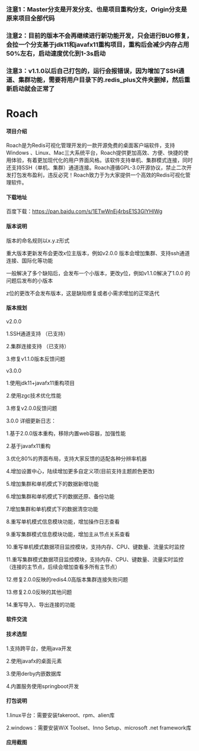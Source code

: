 ### 注意1：Master分支是开发分支、也是项目重构分支，Origin分支是原来项目全部代码

### 注意2：目前的版本不会再继续进行新功能开发，只会进行BUG修复，会拉一个分支基于jdk11和javafx11重构项目，重构后会减少内存占用50%左右，启动速度优化到1-3s启动

### 注意3：v1.1.0以后自己打包的，运行会报错误，因为增加了SSH通道、集群功能，需要将用户目录下的.redis_plus文件夹删掉，然后重新启动就会正常了

# Roach

#### 项目介绍

Roach是为Redis可视化管理开发的一款开源免费的桌面客户端软件，支持Windows 、Linux、Mac三大系统平台，Roach提供更加高效、方便、快捷的使用体验，有着更加现代化的用户界面风格。该软件支持单机、集群模式连接，同时还支持SSH（单机、集群）通道连接。Roach遵循GPL-3.0开源协议，禁止二次开发打包发布盈利，违反必究！Roach致力于为大家提供一个高效的Redis可视化管理软件。

#### 下载地址

百度下载：https://pan.baidu.com/s/1ETwWnEj4rbsE1S3GlYHlWg


#### 版本说明

版本的命名规则以x.y.z形式

重大版本更新发布会更改x位主版本，例如v2.0.0 版本会增加集群、支持ssh通道连接、国际化等功能

一般解决了多个缺陷后，会发布一个小版本，更改y位，例如v1.1.0解决了1.0.0 的问题后发布的小版本

z位的更改不会发布版本，这是缺陷修复或者小需求增加的正常迭代


#### 版本规划

v2.0.0

1.SSH通道支持 （已支持）

2.集群连接支持 （已支持）

3.修复v1.1.0版本反馈问题


v3.0.0

1.使用jdk11+javafx11重构项目

2.使用zgc技术优化性能

3.修复v2.0.0反馈问题


3.0.0 详细更新日志：

<p>1.基于2.0.0版本重构，移除内置web容器，加强性能</p>

<p>2.基于javafx11重构</p>

<p>3.优化80%的界面布局，支持大家反馈的适配各种分辨率机器</p>

<p>4.增加设置中心，陆续增加更多自定义项(目前支持主题颜色更改)</p>

<p>5.增加集群和单机模式下的数据新增功能</p>

<p>6.增加集群和单机模式下的数据还原、备份功能</p>

<p>7.增加集群和单机模式下的数据清空功能</p>

<p>8.重写单机模式信息模块功能，增加操作日志查看</p>

<p>9.重写集群模式信息模块功能，增加主从节点关系查看</p>

<p>10.重写单机模式数据项目监控模块，支持内存、CPU、键数量、流量实时监控</p>

<p>11.重写集群模式数据项目监控模块，支持内存、CPU、键数量、流量实时监控（连接的主节点，后续会增加查看多所有主节点）</p>

<p>12.修复2.0.0反映的redis4.0高版本集群连接失败问题</p>

<p>13.修复2.0.0反映的其他问题</p>

<p>14.重写导入、导出连接的功能</p>


#### 软件交流

#### 技术选型

1.支持跨平台，使用java开发

2.使用javafx的桌面元素

3.使用derby内嵌数据库

4.内置服务使用springboot开发


#### 打包说明

1.linux平台：需要安装fakeroot、rpm、alien库

2.windows：需要安装WiX Toolset、Inno Setup、microsoft .net framework库

#### 应用截图

<p><img alt="" src="https://oscimg.oschina.net/oscnet/f2c92653ff4674236ef682f2ae35b0ec859.jpg" /></p>

<p><img alt="" src="https://oscimg.oschina.net/oscnet/5fbe6ddb858d8cbdde5d4103f7765777adf.jpg" /></p>

<p><img alt="" src="https://oscimg.oschina.net/oscnet/b333e4e629f6707961c05be130f4f68ceb8.jpg" /></p>

<p><img alt="" src="https://oscimg.oschina.net/oscnet/449f6798e64cc444bec4e898194fec33add.jpg" /></p>

<p><img alt="" src="https://oscimg.oschina.net/oscnet/10571062419240bb9f26a979771674b42c0.jpg" /></p>

<p><img alt="" src="https://oscimg.oschina.net/oscnet/a08fbfd6c4f5dcf39b7b333ce51751e5f1d.jpg" /></p>

<p><img alt="" src="https://oscimg.oschina.net/oscnet/6ac1a8a4af9766e052fd2bbdecd29d71b08.jpg" /></p>

<p><img alt="" src="https://oscimg.oschina.net/oscnet/83d6371abe012ffab51333b05841ba23b16.jpg" /></p>